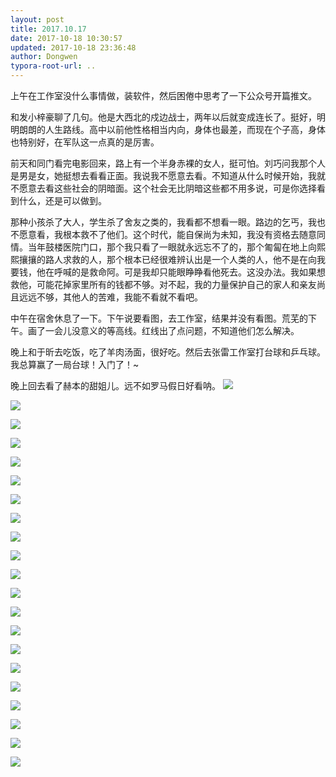 ```yaml
---
layout: post
title: 2017.10.17
date: 2017-10-18 10:30:57
updated: 2017-10-18 23:36:48
author: Dongwen
typora-root-url: ..
---
```




上午在工作室没什么事情做，装软件，然后困倦中思考了一下公众号开篇推文。

和发小梓豪聊了几句。他是大西北的戍边战士，两年以后就变成连长了。挺好，明明朗朗的人生路线。高中以前他性格相当内向，身体也最差，而现在个子高，身体也特别好，在军队这一点真的是厉害。

前天和同门看完电影回来，路上有一个半身赤裸的女人，挺可怕。刘巧问我那个人是男是女，她挺想去看看正面。我说我不愿意去看。不知道从什么时候开始，我就不愿意去看这些社会的阴暗面。这个社会无比阴暗这些都不用多说，可是你选择看到什么，还是可以做到。

那种小孩杀了大人，学生杀了舍友之类的，我看都不想看一眼。路边的乞丐，我也不愿意看，我根本救不了他们。这个时代，能自保尚为未知，我没有资格去随意同情。当年鼓楼医院门口，那个我只看了一眼就永远忘不了的，那个匍匐在地上向熙熙攘攘的路人求救的人，那个根本已经很难辨认出是一个人类的人，他不是在向我要钱，他在呼喊的是救命阿。可是我却只能眼睁睁看他死去。这没办法。我如果想救他，可能花掉家里所有的钱都不够。对不起，我的力量保护自己的家人和亲友尚且远远不够，其他人的苦难，我能不看就不看吧。

中午在宿舍休息了一下。下午说要看图，去工作室，结果并没有看图。荒芜的下午。画了一会儿没意义的等高线。红线出了点问题，不知道他们怎么解决。

晚上和于昕去吃饭，吃了羊肉汤面，很好吃。然后去张雷工作室打台球和乒乓球。我总算赢了一局台球！入门了！~

晚上回去看了赫本的甜姐儿。远不如罗马假日好看呐。  ![](/img/in-post/x46035923.jpg)

![](/img/in-post/x46035923.jpg)

![](/img/in-post/x46035923.jpg)

![](/img/in-post/x46035923.jpg)

![](/img/in-post/x46035923.jpg)

![](/img/in-post/x46035923.jpg)

![](/img/in-post/x46035923.jpg)

![](/img/in-post/x46035923.jpg)

![](/img/in-post/x46035923.jpg)

![](/img/in-post/x46035923.jpg)

![](/img/in-post/x46035923.jpg)

![](/img/in-post/x46035923.jpg)

![](/img/in-post/x46035923.jpg)

![](/img/in-post/x46035923.jpg)

![](/img/in-post/x46035923.jpg)

![](/img/in-post/x46035923.jpg)

![](/img/in-post/x46035923.jpg)

![](/img/in-post/x46035923.jpg)

![](/img/in-post/x46035923.jpg)

![](/img/in-post/x46035923.jpg)

![](/img/in-post/x46035924.jpg)

